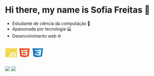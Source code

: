 <h1>Hi there, my name is Sofia Freitas 👋</h1>
<ul>
    <li> Estudante de ciência da computação 📖</li>
    <li> Apaixonada por tecnologia 💻</li>
    <li> Desenvolvimento web 🌐</li>
    <br>
</ul>
<div style="display: inline_block">
<img align="center" alt="Sofii-Js" height="30" width="40" src="https://raw.githubusercontent.com/devicons/devicon/master/icons/javascript/javascript-plain.svg">
<img align="center" alt="Sofii-HTML" height="30" width="40" src="https://raw.githubusercontent.com/devicons/devicon/master/icons/html5/html5-original.svg">
<img align="center" alt="Sofii-CSS" height="30" width="40" src="https://raw.githubusercontent.com/devicons/devicon/master/icons/css3/css3-original.svg"> 

</div>

<h2></h2>
<div>
<a href="https://www.linkedin.com/in/sofia-freitas075/" target="_blank"><img src="https://img.shields.io/badge/-LinkedIn-%230077B5?style=for-the-badge&logo=linkedin&logoColor=white" target="_blank"></a> 
<a href = "mailto:sofiisccomp2024@gmail.com"><img src="https://img.shields.io/badge/-Gmail-%23333?style=for-the-badge&logo=gmail&logoColor=white" target="_blank"></a>
</div>

